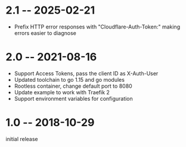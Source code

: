 # 2.1 -- 2025-02-21

* Prefix HTTP error responses with "Cloudflare-Auth-Token:" making errors easier to diagnose


# 2.0 -- 2021-08-16

* Support Access Tokens, pass the client ID as X-Auth-User
* Updated toolchain to go 1.15 and go modules
* Rootless container, change default port to 8080
* Update example to work with Traefik 2
* Support environment variables for configuration


# 1.0 -- 2018-10-29

initial release
